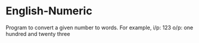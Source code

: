 # English-Numeric
Program to convert a given number to words.
For example,
  i/p: 123
  o/p: one hundred and twenty three
